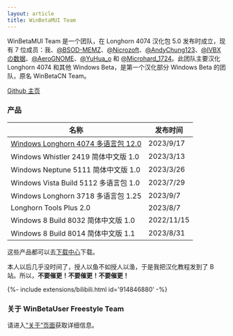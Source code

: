 ```yaml
---
layout: article
title: WinBetaMUI Team
---
```


WinBetaMUI Team 是一个团队，在 Longhorn 4074 汉化包 5.0 发布时成立，现有 7 位成员：我、[@BSOD-MEMZ](http://space.bilibili.com/1975308950)、[@Nicrozoft](haha666_666.outlook.com)、[@AndyChung123](http://space.bilibili.com/2119761603)、[@IVBXの数据](http://space.bilibili.com/1171551865)、[@AeroGNOME](http://space.bilibili.com/515586861)、[@YuHua_o](http://space.bilibili.com/1468597922) 和 [@Microhard_1724](http://space.bilibili.com/1684665013)。此团队主要汉化 Longhorn 4074 和其他 Windows Beta，是第一个汉化部分 Windows Beta 的团队，原名 WinBetaCN Team。

[Github 主页](http://github.com/wbmui)

### 产品

| 名称                                                         | 发布时间   |
| ------------------------------------------------------------ | ---------- |
| [Windows Longhorn 4074 多语言包 12.0](http://winbetauser.github.io/2023/06/10/lh4074mui) | 2023/9/17  |
| Windows Whistler 2419 简体中文版 1.0                         | 2023/3/13  |
| Windows Neptune 5111 简体中文版 1.0                          | 2023/3/26  |
| Windows Vista Build 5112 多语言包 1.0                        | 2023/7/29  |
| Windows Longhorn 3718 多语言包 1.25                          | 2023/9/7   |
| Longhorn Tools Plus 2.0                                      | 2023/8/7   |
| Windows 8 Build 8032 简体中文版 1.0                          | 2022/11/15 |
| Windows 8 Build 8014 简体中文版 1.1                          | 2023/8/31  |

这些产品都可以去[下载中心](http://winbetauser.github.io/download)下载。

本人以后几乎没时间了，授人以鱼不如授人以渔，于是我把汉化教程发到了 B 站。所以，**不要催更！不要催更！不要催更！**

<div>{%- include extensions/bilibili.html id='914846880' -%}</div>

### 关于 WinBetaUser Freestyle Team

请进入[“关于”页面](http://winbetauser.github.io/about)获取详细信息。
